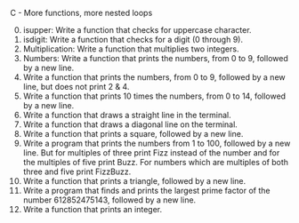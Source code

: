 C - More functions, more nested loops

0. isupper: Write a function that checks for uppercase character.
1. isdigit: Write a function that checks for a digit (0 through 9).
2. Multiplication: Write a function that multiplies two integers.
3. Numbers: Write a function that prints the numbers, from 0 to 9, followed by a new line.
4. Write a function that prints the numbers, from 0 to 9, followed by a new line, but does not print 2 & 4.
5. Write a function that prints 10 times the numbers, from 0 to 14, followed by a new line.
6. Write a function that draws a straight line in the terminal.
7. Write a function that draws a diagonal line on the terminal.
8. Write a function that prints a square, followed by a new line.
9. Write a program that prints the numbers from 1 to 100, followed by a new line. But for multiples of three print Fizz instead of the number and for the multiples of five print Buzz. For numbers which are multiples of both three and five print FizzBuzz.
10. Write a function that prints a triangle, followed by a new line.
11. Write a program that finds and prints the largest prime factor of the number 612852475143, followed by a new line.
12. Write a function that prints an integer.
